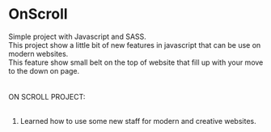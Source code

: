 # OnScroll
Simple project with Javascript and SASS. <br>
This project show a little bit of new features in javascript that can be use on modern websites. <br>
This feature show small belt on the top of website that fill up with your move to the down on page.
<br>
<br>
<br>
ON SCROLL PROJECT: <br>
<br>
1. Learned how to use some new staff for modern and creative websites.<br>
